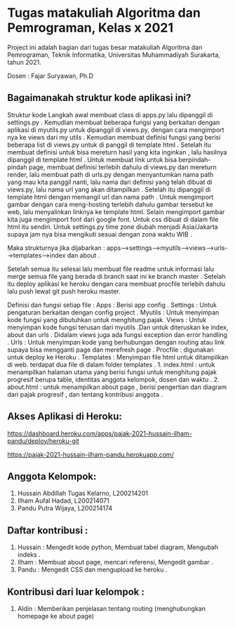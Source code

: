 # Tugas matakuliah Algoritma dan Pemrograman, Kelas x 2021

Project ini adalah bagian dari tugas besar matakuliah Algoritma dan Pemrograman, Teknik Informatika, Universitas Muhammadiyah Surakarta, tahun 2021.

Dosen : Fajar Suryawan, Ph.D

## Bagaimanakah struktur kode aplikasi ini?
Struktur kode 
Langkah awal membuat class di apps.py lalu dipanggil di settings.py . Kemudian membuat beberapa fungsi yang berkaitan dengan aplikasi di myutils.py untuk dipanggil di views.py, dengan cara mengimport nya ke views dari my utils .
Kemudian membuat definisi fungsi yang berisi beberapa list di views.py untuk di panggil di template html . Setelah itu membuat definisi untuk bisa mereturn hasil yang kita inginkan , lalu hasilnya dipanggil di template html .
Untuk membuat link untuk bisa berpindah-pindah page, membuat definisi terlebih dahulu di views.py dan mereturn render, lalu membuat path di urls.py dengan menyantumkan nama path yang mau kita panggil nanti, lalu nama dari definisi yang telah dibuat di views.py, lalu nama url yang akan ditampilkan . Setelah itu dipanggil di template html dengan memangil url dan nama path .
Untuk mengimport gambar dengan cara meng-hosting terlebih dahulu gambar tersebut ke web, lalu menyalinkan linknya ke template html. Selain mengimport gambar kita juga mengimport font dari google font. Untuk css dibuat di dalam file html itu sendiri.
Untuk settings.py time zone diubah menjadi Asia/Jakarta supaya jam nya bisa mengikuti sesuai dengan zona waktu WIB . 

Maka strukturnya jika dijabarkan :
    apps-->settings-->myutils-->views-->urls-->templates-->index dan about .

Setelah semua itu selesai lalu membuat file readme untuk informasi lalu merge semua file yang berada di branch saat ini ke branch master . Setelah itu deploy aplikasi ke heroku dengan cara membuat procfile terlebih dahulu lalu push lewat git push heroku master.

Definisi dan fungsi setiap file :
Apps      : Berisi app config .
Settings  : Untuk pengaturan berkaitan dengan config project .
Myutils   : Untuk menyimpan kode fungsi yang dibutuhkan untuk menghitung pajak. 
Views     : Untuk menyimpan kode fungsi terusan dari myutils .Dan untuk diteruskan ke index, about dan urls . Didalam views juga ada fungsi exception dan error handling .
Urls      : Untuk menyimpan kode yang berhubungan dengan routing atau link supaya bisa mengganti page dan merefresh page .
Procfile  : digunakan untuk deploy ke Heroku .
Templates : Menyimpan file html untuk ditampilkan di web. terdapat dua file di dalam folder templates .
            1. index.html : untuk menampilkan halaman utama yang berisi fungsi untuk menghitung pajak progresif berupa table, identitas anggota kelompok, dosen dan waktu .
            2. about.html : untuk menampilkan about page , berisi pengertian dan diagram dari pajak progresif , dan tentang kontribusi anggota . 



## Akses Aplikasi di Heroku:

https://dashboard.heroku.com/apps/pajak-2021-hussain-ilham-pandu/deploy/heroku-git

https://pajak-2021-hussain-ilham-pandu.herokuapp.com/

## Anggota Kelompok:
1. Hussain Abdillah Tugas Kelarno, L200214201
2. Ilham Aufal Hadad, L200214071
3. Pandu Putra Wijaya, L200214174

## Daftar kontribusi :
1. Hussain   : Mengedit kode python, Membuat tabel diagram, Mengubah indeks .
2. Ilham     : Membuat about page, mencari referensi, Mengedit gambar .
3. Pandu     : Mengedit CSS dan mengupload ke heroku .

## Kontribusi dari luar kelompok :
 1. Aldin    : Memberikan penjelasan tentang routing (menghubungkan homepage ke about page)